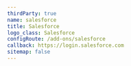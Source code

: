 ```yaml
---
thirdParty: true
name: salesforce
title: Salesforce
logo_class: Salesforce
configRoute: /add-ons/salesforce
callback: https://login.salesforce.com
sitemap: false
---
```


